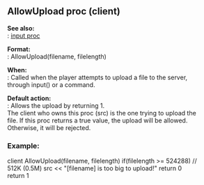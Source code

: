 ## AllowUpload proc (client)    
**See also:**    
:   [input proc](/proc/input)    
<!-- -->    
**Format:**    
:   AllowUpload(filename, filelength)    
<!-- -->    
**When:**    
:   Called when the player attempts to upload a file to the server,    
    through input() or a command.    
<!-- -->    
**Default action:**    
:   Allows the upload by returning 1.    
The client who owns this proc (src) is the one trying to upload the    
file. If this proc returns a true value, the upload will be allowed.    
Otherwise, it will be rejected.    
### Example:    
client AllowUpload(filename, filelength) if(filelength \>= 524288) //    
512K (0.5M) src \<\< \"\[filename\] is too big to upload!\" return 0    
return 1  